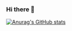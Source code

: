 ### Hi there 👋
[![Anurag's GitHub stats](https://github-readme-stats.vercel.app/api?username=ht-zhou)](https://github.com/anuraghazra/github-readme-stats)
<!--
**ht-zhou/ht-zhou** is a ✨ _special_ ✨ repository because its `README.md` (this file) appears on your GitHub profile.

Here are some ideas to get you started:

- 🔭 I’m currently working on ...
- 🌱 I’m currently learning ...
- 👯 I’m looking to collaborate on ...
- 🤔 I’m looking for help with ...
- 💬 Ask me about ...
- 📫 How to reach me: ...
- 😄 Pronouns: ...
- ⚡ Fun fact: ...
-->
